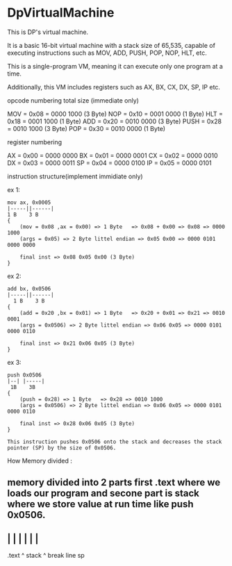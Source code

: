 # DpVirtualMachine
This is DP's virtual machine.

It is a basic 16-bit virtual machine with a stack size of 65,535, capable of executing instructions such as MOV, ADD, PUSH, POP, NOP, HLT, etc.

This is a single-program VM, meaning it can execute only one program at a time.

Additionally, this VM includes registers such as AX, BX, CX, DX, SP, IP etc.

opcode numbering                    total size (immediate only)

MOV  =  0x08  =  0000 1000              (3 Byte)
NOP  =  0x10  =  0001 0000              (1 Byte)
HLT  =  0x18  =  0001 1000              (1 Byte)
ADD  =  0x20  =  0010 0000              (3 Byte)
PUSH =  0x28  =  0010 1000              (3 Byte)
POP  =  0x30  =  0010 0000              (1 Byte)

register numbering

AX = 0x00 = 0000 0000
BX = 0x01 = 0000 0001
CX = 0x02 = 0000 0010
DX = 0x03 = 0000 0011
SP = 0x04 = 0000 0100
IP = 0x05 = 0000 0101

instruction structure(implement immidiate only)

ex 1:

    mov ax, 0x0005
    |-----||------|
    1 B    3 B
    {
        (mov = 0x08 ,ax = 0x00) => 1 Byte   => 0x08 + 0x00 => 0x08 => 0000 1000
        (args = 0x05) => 2 Byte littel endian => 0x05 0x00 => 0000 0101 0000 0000

        final inst => 0x08 0x05 0x00 (3 Byte)
    }

ex 2:

    add bx, 0x0506
    |-----||------|
      1 B    3 B
    {
        (add = 0x20 ,bx = 0x01) => 1 Byte   => 0x20 + 0x01 => 0x21 => 0010 0001
        (args = 0x0506) => 2 Byte littel endian => 0x06 0x05 => 0000 0101 0000 0110

        final inst => 0x21 0x06 0x05 (3 Byte)
    }

ex 3:

    push 0x0506   
    |--| |-----|
     1B    3B
    {
        (push = 0x28) => 1 Byte   => 0x28 => 0010 1000
        (args = 0x0506) => 2 Byte littel endian => 0x06 0x05 => 0000 0101 0000 0110

        final inst => 0x28 0x06 0x05 (3 Byte)
    }

    This instruction pushes 0x0506 onto the stack and decreases the stack pointer (SP) by the size of 0x0506.



How Memory divided :

memory divided into 2 parts first .text where we loads our program and secone part is stack where we store value at run time like push 0x0506.
-------------------------------------------------------------------------------
|                       |                                                     |
|                       |                                                     |
-------------------------------------------------------------------------------
   .text                ^                 stack                               ^
                    break line                                                sp



